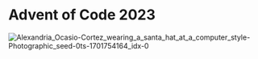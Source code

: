 # Advent of Code 2023

![Alexandria_Ocasio-Cortez_wearing_a_santa_hat_at_a_computer_style-Photographic_seed-0ts-1701754164_idx-0](https://github.com/cotabas/aoc/assets/94578504/88f420e7-1cde-4eb5-ae1c-f1a53c2da479)
